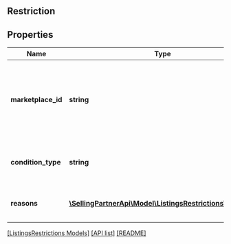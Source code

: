 ## Restriction

## Properties

Name | Type | Description | Notes
------------ | ------------- | ------------- | -------------
**marketplace_id** | **string** | A marketplace identifier. Identifies the Amazon marketplace where the restriction is enforced. |
**condition_type** | **string** | The condition that applies to the restriction. | [optional]
**reasons** | [**\SellingPartnerApi\Model\ListingsRestrictions\Reason[]**](Reason.md) | A list of reasons for the restriction. | [optional]

[[ListingsRestrictions Models]](../) [[API list]](../../Api) [[README]](../../../README.md)
